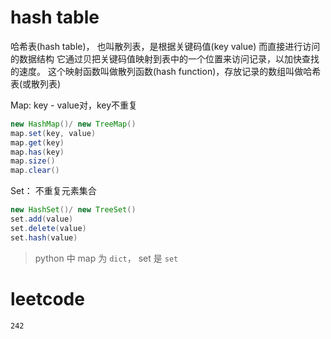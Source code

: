 # hash table

哈希表(hash table)， 也叫散列表，是根据关键码值(key value) 而直接进行访问的数据结构
它通过贝把关键码值映射到表中的一个位置来访问记录，以加快查找的速度。
这个映射函数叫做散列函数(hash function)，存放记录的数组叫做哈希表(或散列表)


Map: key - value对，key不重复
```java
new HashMap()/ new TreeMap()
map.set(key, value)
map.get(key)
map.has(key)
map.size()
map.clear()
```

Set： 不重复元素集合

```java
new HashSet()/ new TreeSet()
set.add(value)
set.delete(value)
set.hash(value)
```

> python 中 map 为 `dict`， set 是 `set`


# leetcode

```
242
```